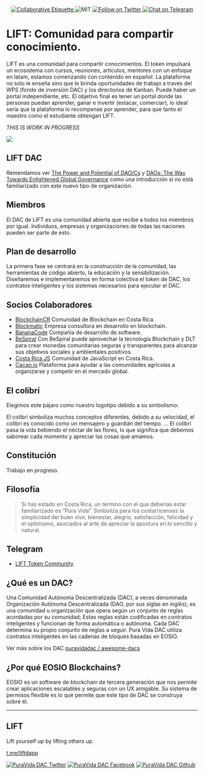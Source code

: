<p align="center">
	</a>
	<a href="https://git.io/col">
		<img src="https://img.shields.io/badge/%E2%9C%93-collaborative_etiquette-brightgreen.svg" alt="Collaborative Etiquette">
	</a>
	<img src="https://img.shields.io/dub/l/vibe-d.svg" alt="MIT" />
	<a href="https://twitter.com/intent/follow?screen_name=liftdapp">
	<img src="https://img.shields.io/twitter/follow/liftdapp.svg?style=social&logo=twitter" alt="Follow on Twitter" />
	</a>
	<a href="https://t.me/liftdapp">
		<img src="https://img.shields.io/badge/-Chat%20on%20Telegram-blue?style=social&logo=telegram" alt="Chat on Telegram">
	</a>
</p>

# LIFT: Comunidad para compartir conocimiento.

LIFT es una comunidad para compartir conocimientos. El token impulsará un ecosistema con cursos, reuniones, artículos, mentores con un enfoque en latam, estamos comenzando con contenido en español. La plataforma no solo le enseña sino que le brinda oportunidades de trabajo a través del WPS (fondo de inversión DAC) y los directorios de Kanban. Puede haber un portal independiente, etc. El objetivo final es tener un portal donde las personas puedan aprender, ganar e invertir (estacar, comerciar), lo ideal sería que la plataforma lo recompense por aprender, para que tanto el maestro como el estudiante obtengan LIFT.


_THIS IS WORK IN PROGRESS_

![](https://cdn-std.droplr.net/files/acc_635251/R8St9m)


## LIFT DAC

Remendamos ver [The Power and Potential of DAO/Cs](https://www.youtube.com/watch?v=Wf5gfjMfiHA) y [DAOs: The Way Towards Enlightened Global Governance](https://www.youtube.com/watch?v=G1K4M6iCSyE) como una introducción si no está familiarizado con este nuevo tipo de organización.

## Miembros

El DAC de LIFT es una comunidad abierta que recibe a todos los miembros por igual.
Individuos, empresas y organizaciones de todas las naciones pueden ser parte de esto.

## Plan de desarrollo

La primera fase se centrará en la construcción de la comunidad, las herramientas de código abierto, la educación y la sensibilización. Diseñaremos e implementaremos en forma colectiva el token de DAC, los contratos inteligentes y los sistemas necesarios para ejecutar el DAC. 

## Socios Colaboradores

- [BlockchainCR](https://blockchaincr.com) Comunidad de Blockchain en Costa Rica.
- [Blockmatic](https://blockmatic.io) Empresa consultora en desarrollo en blockchain.
- [BananaCode](https://www.facebook.com/bananacode.co) Compañía de desarrollo de software.
- [BeSpiral](https://bespiral.com/) Con BeSpiral puede aprovechar la tecnología Blockchain y DLT para crear monedas comunitarias seguras y transparentes para alcanzar sus objetivos sociales y ambientales positivos.
- [Costa Rica JS](https://meetup.com/costaricajs) Comunidad de JavaScript en Costa Rica.
- [Cacao.io](http://cacao.io/) Plataforma para ayudar a las comunidades agrícolas a organizarse y competir en el mercado global.

## El colibrí

Elegimos este pájaro como nuestro logotipo debido a su simbolismo:

El colibrí simboliza muchos conceptos diferentes, debido a su velocidad, el colibrí es conocido como un mensajero y guardián del tiempo. ... El colibrí pasa la vida bebiendo el néctar de las flores, lo que significa que debemos saborear cada momento y apreciar las cosas que amamos.

## Constitución

Trabajo en progreso.   

## Filosofía

> Si has estado en Costa Rica, un término con el que deberías estar familiarizado es “Pura Vida”. Simboliza para los costarricenses la simplicidad del buen vivir, bienestar, alegría, satisfacción, felicidad y el optimismo, asociados al arte de apreciar la apostura en lo sencillo y natural.

## Telegram

- [LIFT Token Community](https://t.me/liftdapp)  

## ¿Qué es un DAC?

Una Comunidad Autónoma Descentralizada (DAC), a veces denominada Organización Autónoma Descentralizada (DAO, por sus siglas en inglés), es una comunidad u organización que opera según un conjunto de reglas acordadas por su comunidad; Estas reglas están codificadas en contratos inteligentes y funcionan de forma automática o autónoma. Cada DAC determina su propio conjunto de reglas a seguir. Pura Vida DAC utiliza contratos inteligentes en las cadenas de bloques basadas en EOSIO.

Ver más sobre los DAC <a href="https://github.com/puravidadac/awesome-dacs"> puravidadac / awesome-dacs </a>

## ¿Por qué EOSIO Blockchains?

EOSIO es un software de blockchain de tercera generación que nos permite crear aplicaciones escalables y seguras con un UX amigable. Su sistema de permisos flexible es lo que permite que este tipo de DAC se construya sobre él.


---

## LIFT

Lift yourself up by lifting others up.

[t.me/liftdapp](t.me/liftdapp)  

<!-- Please don't remove this: Grab your social icons from https://github.com/carlsednaoui/gitsocial -->

<!-- display the social media buttons in your README -->

[![PuraVida DAC Twitter][1.1]][1]
[![PuraVida DAC Facebook][2.1]][2]
[![PuraVida DAC Github][3.1]][3]

<!-- links to social media icons -->
<!-- no need to change these -->

<!-- icons with padding -->

[1.1]: http://i.imgur.com/tXSoThF.png (twitter icon with padding)
[2.1]: http://i.imgur.com/P3YfQoD.png (facebook icon with padding)
[3.1]: http://i.imgur.com/0o48UoR.png (github icon with padding)

<!-- icons without padding -->

[1.2]: http://i.imgur.com/wWzX9uB.png (twitter icon without padding)
[2.2]: http://i.imgur.com/fep1WsG.png (facebook icon without padding)
[3.2]: http://i.imgur.com/9I6NRUm.png (github icon without padding)


<!-- links to your social media accounts -->
<!-- update these accordingly -->

[1]: http://www.twitter.com/liftdapp
[2]: http://fb.me/liftdapp
[3]: http://www.github.com/liftdapp

<!-- Please don't remove this: Grab your social icons from https://github.com/carlsednaoui/gitsocial -->


